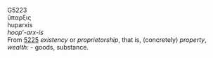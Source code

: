 <body>
  <p>G5223<br>  ὕπαρξις  <br> huparxis  <br><i>hoop‘-arx-is </i><br>From <a href="g5225.htm">5225</a>  <i>existency</i> or <i>proprietorship</i>, that is, (concretely) <i>property</i>, <i>wealth:</i> - goods, substance.<br></p>
 </body>
